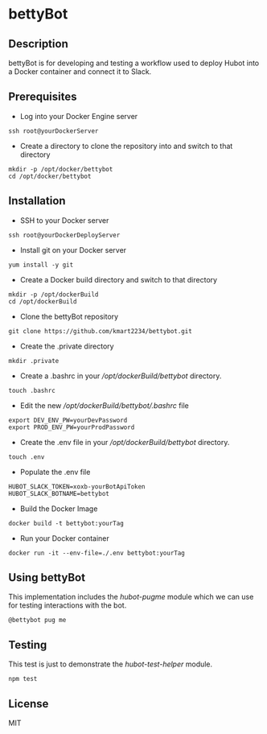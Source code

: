 # bettyBot

## Description
bettyBot is for developing and testing a workflow used to deploy Hubot into a Docker container and connect it to Slack.

## Prerequisites
 * Log into your Docker Engine server
  ```
  ssh root@yourDockerServer
  ```
  
 * Create a directory to clone the repository into and switch to that directory
  ```
  mkdir -p /opt/docker/bettybot
  cd /opt/docker/bettybot
  ```

## Installation
 * SSH to your Docker server
 ```
 ssh root@yourDockerDeployServer
 ```
 
 * Install git on your Docker server
 ```
 yum install -y git
 ```
 
 * Create a Docker build directory and switch to that directory
 ```
 mkdir -p /opt/dockerBuild
 cd /opt/dockerBuild
 ```
 
 * Clone the bettyBot repository
 ```
 git clone https://github.com/kmart2234/bettybot.git
 ```
 
 * Create the .private directory 
 ```
 mkdir .private
 ```
 
 * Create a .bashrc in your _/opt/dockerBuild/bettybot_ directory. 
 ```
 touch .bashrc
 ```
 
 * Edit the new _/opt/dockerBuild/bettybot/.bashrc_ file
 ```
 export DEV_ENV_PW=yourDevPassword
 export PROD_ENV_PW=yourProdPassword
 ```
 
 * Create the .env file in your _/opt/dockerBuild/bettybot_ directory.
 ```
 touch .env
 ```
 
 * Populate the .env file
 ```
 HUBOT_SLACK_TOKEN=xoxb-yourBotApiToken
 HUBOT_SLACK_BOTNAME=bettybot
 ```
 
 * Build the Docker Image
 ```
 docker build -t bettybot:yourTag
 ```
 
 * Run your Docker container
 ```
 docker run -it --env-file=./.env bettybot:yourTag
 ```
 
 ## Using bettyBot
 This implementation includes the _hubot-pugme_ module which we can use for testing interactions with the bot.
 ```
 @bettybot pug me
 ```
 
 ## Testing
 This test is just to demonstrate the _hubot-test-helper_ module.
 ```
 npm test
 ```
 
 ## License
 MIT